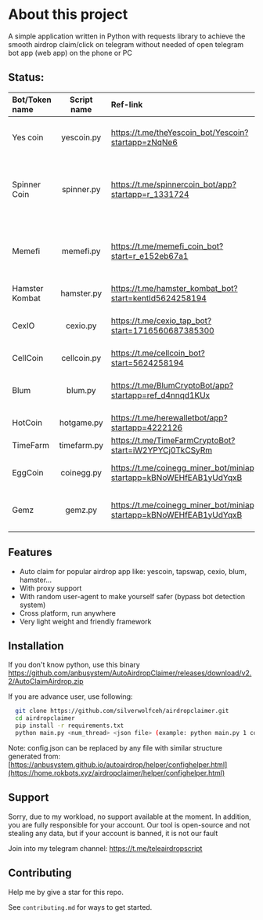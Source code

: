 
# About this project

A simple application written in Python with requests library to achieve the smooth airdrop claim/click on telegram without needed of open telegram bot app (web app) on the phone or PC


## Status:
| Bot/Token name  | Script name  | Ref-link | Status | Function |
| :------------ |:---------------:| :-----| -----: | :----- |
| Yes coin      | yescoin.py | https://t.me/theYescoin_bot/Yescoin?startapp=zNqNe6 |  Working | Login, claim, use boost energy |
| Spinner Coin      | spinner.py | https://t.me/spinnercoin_bot/app?startapp=r_1331724 |  Working | Login, spin, upgrade, use boost, open box |
| Memefi      | memefi.py | https://t.me/memefi_coin_bot?start=r_e152eb67a1 |  Working | Login, click, re-charge energy (required clean IP) |
| Hamster Kombat      | hamster.py | https://t.me/hamster_kombat_bot?start=kentId5624258194  |  Working | claim and boost |
| CexIO      | cexio.py | https://t.me/cexio_tap_bot?start=1716560687385300 |  Working | Tap, get farm, get referal, start farm |
| CellCoin      | cellcoin.py | https://t.me/cellcoin_bot?start=5624258194 |  Working | Claim |
| Blum      | blum.py | https://t.me/BlumCryptoBot/app?startapp=ref_d4nnqd1KUx |  Working | Claim, hacking game (disabled) |
| HotCoin      | hotgame.py | https://t.me/herewalletbot/app?startapp=4222126 |  Working | Claim |
| TimeFarm      | timefarm.py | https://t.me/TimeFarmCryptoBot?start=iW2YPYCj0TkCSyRm |  Working | Claim, start farm |
| EggCoin      | coinegg.py | https://t.me/coinegg_miner_bot/miniapp?startapp=kBNoWEHfEAB1yUdYqxB |  Working | Login, claim egg and usdt |
| Gemz      | gemz.py | https://t.me/coinegg_miner_bot/miniapp?startapp=kBNoWEHfEAB1yUdYqxB |  Working | Login, tap, use boost energy |


## Features

- Auto claim for popular airdrop app like: yescoin, tapswap, cexio, blum, hamster...
- With proxy support
- With random user-agent to make yourself safer (bypass bot detection system)
- Cross platform, run anywhere 
- Very light weight and friendly framework


## Installation
If you don't know python, use this binary https://github.com/anbusystem/AutoAirdropClaimer/releases/download/v2.2/AutoClaimAirdrop.zip

If you are advance user, use following:
```bash
  git clone https://github.com/silverwolfceh/airdropclaimer.git
  cd airdropclaimer
  pip install -r requirements.txt
  python main.py <num_thread> <json file> (example: python main.py 1 config.json)
```

Note: config.json can be replaced by any file with similar structure generated from: [https://anbusystem.github.io/autoairdrop/helper/confighelper.html](https://home.rokbots.xyz/airdropclaimer/helper/confighelper.html)

## Support

Sorry, due to my workload, no support available at the moment. In addition, you are fully responsible for your account. Our tool is open-source and not stealing any data, but if your account is banned, it is not our fault

Join into my telegram channel: https://t.me/teleairdropscript

## Contributing
Help me by give a star for this repo.

See `contributing.md` for ways to get started.
